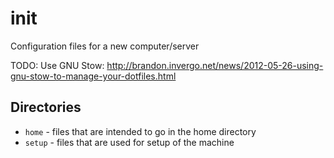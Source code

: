 # init

Configuration files for a new computer/server

TODO: Use GNU Stow: http://brandon.invergo.net/news/2012-05-26-using-gnu-stow-to-manage-your-dotfiles.html

## Directories

- `home` - files that are intended to go in the home directory
- `setup` - files that are used for setup of the machine

